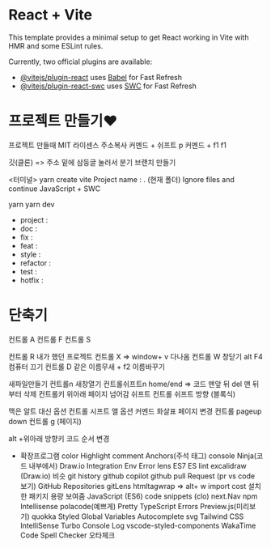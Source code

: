 # React + Vite

This template provides a minimal setup to get React working in Vite with HMR and some ESLint rules.

Currently, two official plugins are available:

- [@vitejs/plugin-react](https://github.com/vitejs/vite-plugin-react/blob/main/packages/plugin-react/README.md) uses [Babel](https://babeljs.io/) for Fast Refresh
- [@vitejs/plugin-react-swc](https://github.com/vitejs/vite-plugin-react-swc) uses [SWC](https://swc.rs/) for Fast Refresh

# 프로젝트 만들기❤

프로젝트 만들때 MIT 라이센스
주소복사
커멘드 + 쉬프트 p
커멘드 + f1
f1

깃(클론) => 주소
밑에 삼둥글 눌러서 분기 브랜치 만들기

<터미널>
yarn create vite
Project name : . (현재 폴더)
Ignore files and continue
JavaScript + SWC

yarn
yarn dev

- project :
- doc :
- fix :
- feat :
- style :
- refactor :
- test :
- hotfix :

# 단축기

컨트롤 A
컨트롤 F
컨트롤 S

컨트롤 R 내가 했던 프로젝트
컨트롤 X => window+ v 다나옴
컨트롤 W 창닫기
alt F4 컴퓨터 끄기
컨트롤 D 같은 이름무새 + f2 이름바꾸기

새파일만들기 컨트롤n 새창열기 컨트롤쉬프트n
home/end => 코드 맨앞 뒤
del 맨 뒤부터 삭제
컨트롤키 위아래 페이지 넘어감
쉬프트
컨트롤 쉬프트 방향 (블록식)

맥은 알트 대신 옵션
컨트롤 시프트 앨
옵션 커멘드 화살표 페이지 변경
컨트롤 pageup down
컨트롤 g (페이지)

alt +위아래 방향키 코드 순서 변경

- 확장프로그램
  color Highlight
  comment Anchors(주석 태그)
  console Ninja(코드 내부에서)
  Draw.io Integration
  Env
  Error lens
  ES7
  ES lint
  excalidraw (Draw.io) 비슷
  git history
  github copilot
  github pull Request (pr vs code 보기)
  GitHub Repositories
  gitLens
  htmltagwrap => alt+ w
  import cost 설치한 패키지 용량 보여줌
  JavaScript (ES6) code snippets (clo)
  next.Nav
  npm Intellisense
  polacode(예쁘게)
  Pretty TypeScript Errors
  Preview.js(미리보기)
  quokka
  Styled Global Variables Autocomplete
  svg
  Tailwind CSS IntelliSense
  Turbo Console Log
  vscode-styled-components
  WakaTime
  Code Spell Checker 오타체크
